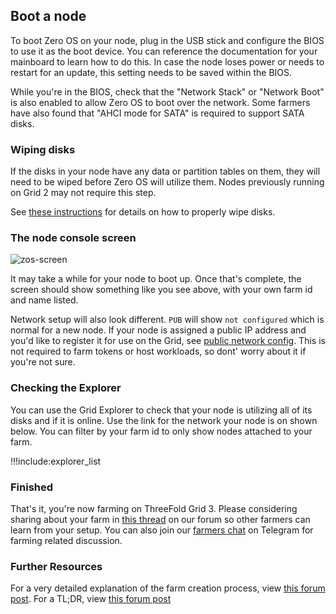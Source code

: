 ## Boot a node

To boot Zero OS on your node, plug in the USB stick and configure the BIOS to use it as the boot device. You can reference the documentation for your mainboard to learn how to do this. In case the node loses power or needs to restart for an update, this setting needs to be saved within the BIOS.

While you're in the BIOS, check that the "Network Stack" or "Network Boot" is also enabled to allow Zero OS to boot over the network. Some farmers have also found that "AHCI mode for SATA" is required to support SATA disks.

### Wiping disks

If the disks in your node have any data or partition tables on them, they will need to be wiped before Zero OS will utilize them. Nodes previously running on Grid 2 may not require this step.

See [these instructions](https://forum.threefold.io/t/how-to-clear-disks-for-diy-3nodes/987) for details on how to properly wipe disks.

### The node console screen

![zos-screen](img/zos_screen.png)

It may take a while for your node to boot up. Once that's complete, the screen should show something like you see above, with your own farm id and name listed.

Network setup will also look different. `PUB` will show `not configured` which is normal for a new node. If your node is assigned a public IP address and you'd like to register it for use on the Grid, see [public network config](public_config). This is not required to farm tokens or host workloads, so dont' worry about it if you're not sure.

### Checking the Explorer

You can use the Grid Explorer to check that your node is utilizing all of its disks and if it is online. Use the link for the network your node is on shown below. You can filter by your farm id to only show nodes attached to your farm.

!!!include:explorer_list

### Finished

That's it, you're now farming on ThreeFold Grid 3. Please considering sharing about your farm in [this thread](https://forum.threefold.io/t/lets-share-our-farming-setup/286) on our forum so other farmers can learn from your setup. You can also join our [farmers chat](https://t.me/threefoldfarmers) on Telegram for farming related discussion.

### Further Resources

For a very detailed explanation of the farm creation process, view [this forum post](https://forum.threefold.io/t/threefold-farming-guide-part-1/2989).
For a TL;DR, view [this forum post](https://forum.threefold.io/t/creating-a-farm-with-diy-nodes-tl-dr/3290)
